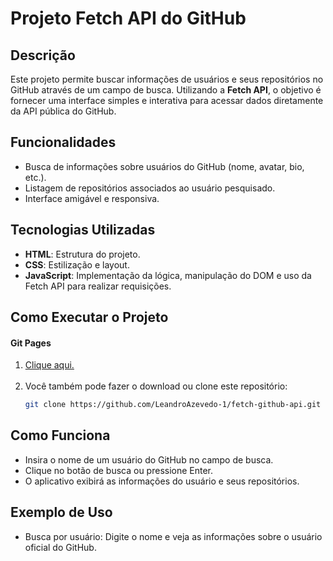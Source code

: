 # Projeto Fetch API do GitHub

## Descrição
Este projeto permite buscar informações de usuários e seus repositórios no GitHub através de um campo de busca. Utilizando a **Fetch API**, o objetivo é fornecer uma interface simples e interativa para acessar dados diretamente da API pública do GitHub.

## Funcionalidades
- Busca de informações sobre usuários do GitHub (nome, avatar, bio, etc.).
- Listagem de repositórios associados ao usuário pesquisado.
- Interface amigável e responsiva.

## Tecnologias Utilizadas
- **HTML**: Estrutura do projeto.
- **CSS**: Estilização e layout.
- **JavaScript**: Implementação da lógica, manipulação do DOM e uso da Fetch API para realizar requisições.

## Como Executar o Projeto
#### Git Pages
1. <a href="https://leandroazevedo-1.github.io/fetch-github-api/" target="_blank">Clique aqui.</a> <br><br>
2. Você também pode fazer o download ou clone este repositório:
   ```bash
   git clone https://github.com/LeandroAzevedo-1/fetch-github-api.git

## Como Funciona
- Insira o nome de um usuário do GitHub no campo de busca.
- Clique no botão de busca ou pressione Enter.
- O aplicativo exibirá as informações do usuário e seus repositórios.


## Exemplo de Uso
- Busca por usuário: Digite o nome e veja as informações sobre o usuário oficial do GitHub.


